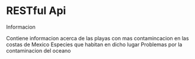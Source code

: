 # RESTful Api

Informacion

Contiene informacion acerca de las playas con mas contamincacion en las costas de Mexico
Especies que habitan en dicho lugar
Problemas por la contaminacion del oceano
